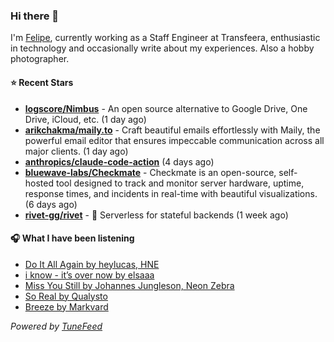 ### Hi there 👋

I'm [Felipe](https://felipevm.com), currently working as a Staff Engineer at Transfeera, enthusiastic in technology and occasionally write about my experiences. Also a hobby photographer.

#### ⭐ Recent Stars
- **[logscore/Nimbus](https://github.com/logscore/Nimbus)** - An open source alternative to Google Drive, One Drive, iCloud, etc. (1 day ago)
- **[arikchakma/maily.to](https://github.com/arikchakma/maily.to)** - Craft beautiful emails effortlessly with Maily, the powerful email editor that ensures impeccable communication across all major clients. (1 day ago)
- **[anthropics/claude-code-action](https://github.com/anthropics/claude-code-action)** (4 days ago)
- **[bluewave-labs/Checkmate](https://github.com/bluewave-labs/Checkmate)** - Checkmate is an open-source, self-hosted tool designed to track and monitor server hardware, uptime, response times, and incidents in real-time with beautiful visualizations. (6 days ago)
- **[rivet-gg/rivet](https://github.com/rivet-gg/rivet)** - 🔩 Serverless for stateful backends (1 week ago)

#### 🎧 What I have been listening
- [Do It All Again by heylucas, HNE](https://open.spotify.com/track/3th9QWkO5Rn0HbD0v4E8mT)
- [i know - it’s over now by elsaaa](https://open.spotify.com/track/290lg1zQaJqetNplZzDHwo)
- [Miss You Still by Johannes Jungleson, Neon Zebra](https://open.spotify.com/track/4NyJ4pbg3XhC6XxT3trd0O)
- [So Real by Qualysto](https://open.spotify.com/track/3F5DqndDfbqZdEETpYLrV8)
- [Breeze by Markvard](https://open.spotify.com/track/0ADOtE3fl3g5byKq72mzDb)

_Powered by [TuneFeed](https://tunefeed.app?ref=github.com)_
